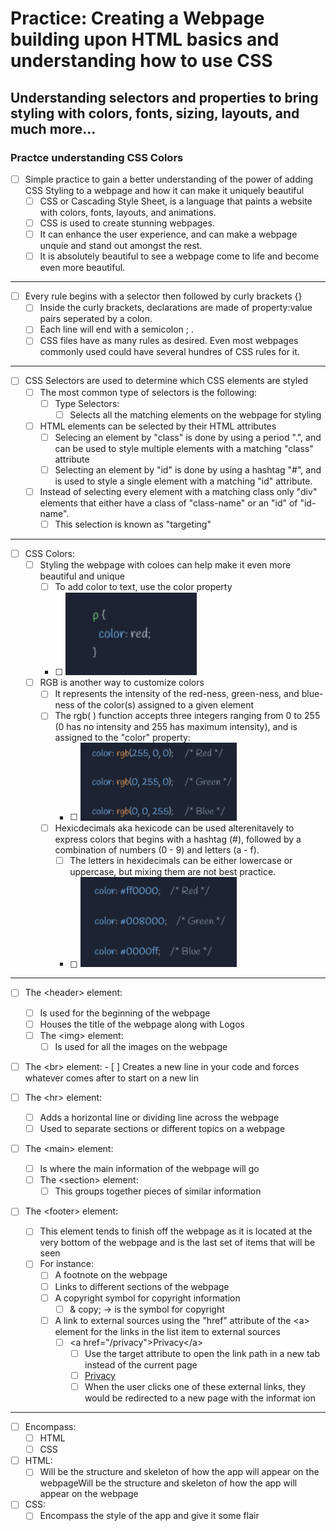# Practice: Creating a Webpage building upon HTML basics and understanding how to use CSS

## Understanding selectors and properties to bring styling with colors, fonts, sizing, layouts, and much more...

### Practce understanding CSS Colors

-   [ ] Simple practice to gain a better understanding of the power of adding CSS Styling to a webpage and how it can make it uniquely beautiful
    -   [ ] CSS or Cascading Style Sheet, is a language that paints a website with colors, fonts, layouts, and animations.
    -   [ ] CSS is used to create stunning webpages.
    -   [ ] It can enhance the user experience, and can make a webpage unquie and stand out amongst the rest.
    -   [ ] It is absolutely beautiful to see a webpage come to life and become even more beautiful.

<hr>

-   [ ] Every rule begins with a selector then followed by curly brackets {}
    -   [ ] Inside the curly brackets, declarations are made of property:value pairs seperated by a colon.
    -   [ ] Each line will end with a semicolon ; .
    -   [ ] CSS files have as many rules as desired. Even most webpages commonly used could have several hundres of CSS rules for it.

<hr>

-   [ ] CSS Selectors are used to determine which CSS elements are styled
    -   [ ] The most common type of selectors is the following:
        -   [ ] Type Selectors:
            -   [ ] Selects all the matching elements on the webpage for styling
    -   [ ] HTML elements can be selected by their HTML attributes
        -   [ ] Selecing an element by "class" is done by using a period ".", and can be used to style multiple elements with a matching "class" attribute
        -   [ ] Selecting an element by "id" is done by using a hashtag "#", and is used to style a single element with a matching "id" attribute.
    -   [ ] Instead of selecting every element with a matching class only "div" elements that either have a class of "class-name" or an "id" of "id-name".
        -   [ ] This selection is known as "targeting"

<hr>

-   [ ] CSS Colors:
    -   [ ] Styling the webpage with coloes can help make it even more beautiful and unique
        -   [ ] To add color to text, use the color property
        -   [ ] <img src="img/c-colors-syntax.png" alt="Syntax to add colors to text in CSS" width="210">
    -   [ ] RGB is another way to customize colors
        -   [ ] It represents the intensity of the red-ness, green-ness, and blue-ness of the color(s) assigned to a given element
        -   [ ] The rgb( ) function accepts three integers ranging from 0 to 255 (0 has no intensity and 255 has maximum intensity), and is assigned to the "color" property:
            -   [ ] <img src="img/d-rgb-syntax.png" alt="Syntax to add colors using RGB function to text in CSS" width="250">
        -   [ ] Hexicdecimals aka hexicode can be used alterenitavely to express colors that begins with a hashtag (#), followed by a combination of numbers (0 - 9) and letters (a - f).
            -   [ ] The letters in hexidecimals can be either lowercase or uppercase, but mixing them are not best practice.
            -   [ ] <img src="img/e-hexicode-syntax.png" alt="Syntax to add colors using Hexidecimals to text in CSS" width="250">

<hr>

-   [ ] The &lt;header&gt; element:
    -   [ ] Is used for the beginning of the webpage
    -   [ ] Houses the title of the webpage along with Logos
    -   [ ] The &lt;img&gt; element:
        -   [ ] Is used for all the images on the webpage

-   [ ] The &lt;br&gt; element:
           -  [ ] Creates a new line in your code and forces whatever comes after to start on a new lin

-   [ ] The &lt;hr&gt; element:
    -   [ ] Adds a horizontal line or dividing line across the webpage
    -   [ ] Used to separate sections or different topics on a webpage

-   [ ] The &lt;main&gt; element:
    -   [ ] Is where the main information of the webpage will go
    -   [ ] The &lt;section&gt; element:
        -   [ ] This groups together pieces of similar information

-   [ ]  The &lt;footer&gt; element:
    -   [ ]  This element tends to finish off the webpage as it is located at the very bottom of the webpage and is the last set of items that will be seen
    -   [ ] For instance:
        -   [ ] A footnote on the webpage
        -   [ ] Links to different sections of the webpage
        -   [ ] A copyright symbol for copyright information
            -   [ ] & copy; -> is the symbol for copyright
        -   [ ] A link to external sources using the "href" attribute of the &lt;a&gt; element for the links in the list item to external sources
            -   [ ] &lt;a href="/privacy"&gt;Privacy&lt;/a&gt;
                -   [ ] Use the target attribute to open the link path in a new tab instead of the current page
                -   [ ] <a href="/privacy" target="_blank">Privacy</a>
                -   [ ] When the user clicks one of these external links, they would be redirected to a new page with the informat ion

<hr>

-   [ ] Encompass:
    -   [ ] HTML
    -   [ ] CSS
-   [ ] HTML:
    -   [ ] Will be the structure and skeleton of how the app will appear on the webpageWill be the structure and skeleton of how the app will appear on the webpage
-   [ ] CSS:
    -   [ ] Encompass the style of the app and give it some flair
